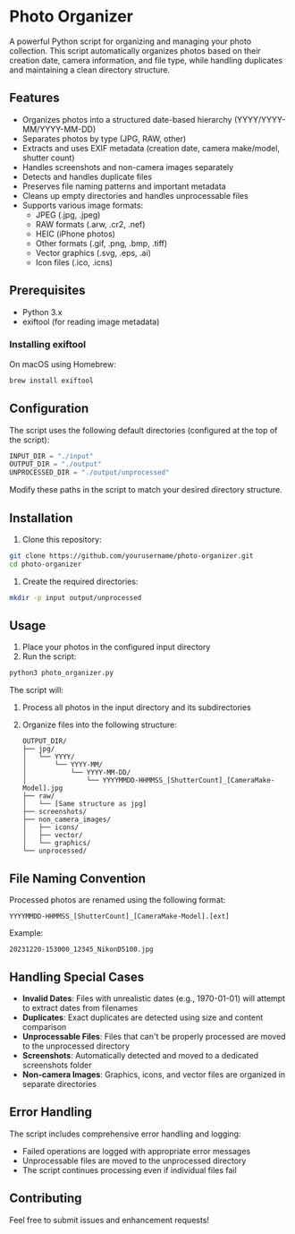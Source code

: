 # Photo Organizer

A powerful Python script for organizing and managing your photo collection. This script automatically organizes photos based on their creation date, camera information, and file type, while handling duplicates and maintaining a clean directory structure.

## Features

- Organizes photos into a structured date-based hierarchy (YYYY/YYYY-MM/YYYY-MM-DD)
- Separates photos by type (JPG, RAW, other)
- Extracts and uses EXIF metadata (creation date, camera make/model, shutter count)
- Handles screenshots and non-camera images separately
- Detects and handles duplicate files
- Preserves file naming patterns and important metadata
- Cleans up empty directories and handles unprocessable files
- Supports various image formats:
  - JPEG (.jpg, .jpeg)
  - RAW formats (.arw, .cr2, .nef)
  - HEIC (iPhone photos)
  - Other formats (.gif, .png, .bmp, .tiff)
  - Vector graphics (.svg, .eps, .ai)
  - Icon files (.ico, .icns)

## Prerequisites

- Python 3.x
- exiftool (for reading image metadata)

### Installing exiftool

On macOS using Homebrew:

```bash
brew install exiftool
```

## Configuration

The script uses the following default directories (configured at the top of the script):

```python
INPUT_DIR = "./input"
OUTPUT_DIR = "./output"
UNPROCESSED_DIR = "./output/unprocessed"
```

Modify these paths in the script to match your desired directory structure.

## Installation

1. Clone this repository:

```bash
git clone https://github.com/yourusername/photo-organizer.git
cd photo-organizer
```

1. Create the required directories:

```bash
mkdir -p input output/unprocessed
```

## Usage

1. Place your photos in the configured input directory
2. Run the script:

```bash
python3 photo_organizer.py
```

The script will:

1. Process all photos in the input directory and its subdirectories
2. Organize files into the following structure:

   ```text
   OUTPUT_DIR/
   ├── jpg/
   │   └── YYYY/
   │       └── YYYY-MM/
   │           └── YYYY-MM-DD/
   │               └── YYYYMMDD-HHMMSS_[ShutterCount]_[CameraMake-Model].jpg
   ├── raw/
   │   └── [Same structure as jpg]
   ├── screenshots/
   ├── non_camera_images/
   │   ├── icons/
   │   ├── vector/
   │   └── graphics/
   └── unprocessed/
   ```

## File Naming Convention

Processed photos are renamed using the following format:

```text
YYYYMMDD-HHMMSS_[ShutterCount]_[CameraMake-Model].[ext]
```

Example:

```text
20231220-153000_12345_NikonD5100.jpg
```

## Handling Special Cases

- **Invalid Dates**: Files with unrealistic dates (e.g., 1970-01-01) will attempt to extract dates from filenames
- **Duplicates**: Exact duplicates are detected using size and content comparison
- **Unprocessable Files**: Files that can't be properly processed are moved to the unprocessed directory
- **Screenshots**: Automatically detected and moved to a dedicated screenshots folder
- **Non-camera Images**: Graphics, icons, and vector files are organized in separate directories

## Error Handling

The script includes comprehensive error handling and logging:

- Failed operations are logged with appropriate error messages
- Unprocessable files are moved to the unprocessed directory
- The script continues processing even if individual files fail

## Contributing

Feel free to submit issues and enhancement requests!
